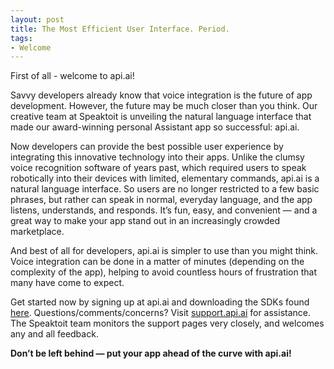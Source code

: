 ```yaml
---
layout: post
title: The Most Efficient User Interface. Period.
tags:
- Welcome
---
```



First of all - welcome to api.ai!

Savvy developers already know that voice integration is the future of app development. However, the future may be much closer than you think. Our creative team at Speaktoit is unveiling the natural language interface that made our award-winning personal Assistant app so successful: api.ai.

Now developers can provide the best possible user experience by integrating this innovative technology into their apps. Unlike the clumsy voice recognition software of years past, which required users to speak robotically into their devices with limited, elementary commands, api.ai is a natural language interface. So users are no longer restricted to a few basic phrases, but rather can speak in normal, everyday language, and the app listens, understands, and responds. It’s fun, easy, and convenient — and a great way to make your app stand out in an increasingly crowded marketplace.

And best of all for developers, api.ai is simpler to use than you might think. Voice integration can be done in a matter of minutes (depending on the complexity of the app), helping to avoid countless hours of frustration that many have come to expect.

Get started now by signing up at api.ai and downloading the SDKs found [here](http://api.ai/downloads.html).  Questions/comments/concerns? Visit [support.api.ai](https://support.api.ai) for assistance. The Speaktoit team monitors the support pages very closely, and welcomes any and all feedback.

**Don’t be left behind — put your app ahead of the curve with api.ai!** 


